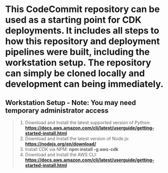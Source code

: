 # This CodeCommit repository can be used as a starting point for CDK deployments.  It includes all steps to how this repository and deployment pipelines were built, including the workstation setup.  The repository can simply be cloned locally and development can being immediately.

## Workstation Setup - Note: You may need temporary administrator access

> 1.  Download and Install the latest supported version of Python: **https://docs.aws.amazon.com/cli/latest/userguide/getting-started-install.html**
> 2.  Download and Install the latest version of Node.js: **https://nodejs.org/en/download/**
> 3.  Install CDK via NPM: **npm install -g aws-cdk**
> 4.  Download and Install the AWS CLI: **https://docs.aws.amazon.com/cli/latest/userguide/getting-started-install.html**
> 
